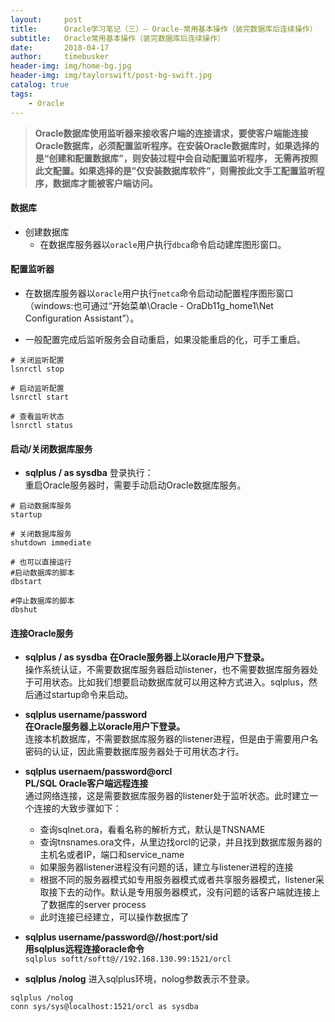 ```yaml
---
layout:     post
title:      Oracle学习笔记（三）— Oracle-常用基本操作（装完数据库后连续操作）
subtitle:   Oracle常用基本操作（装完数据库后连续操作）
date:       2018-04-17
author:     timebusker
header-img: img/home-bg.jpg
header-img: img/taylorswift/post-bg-swift.jpg
catalog: true
tags:
    - Oracle
---
```


> **Oracle数据库使用监听器来接收客户端的连接请求，要使客户端能连接Oracle数据库，必须配置监听程序。在安装Oracle数据库时，如果选择的是“创建和配置数据库”，则安装过程中会自动配置监听程序， 无需再按照此文配置。如果选择的是”仅安装数据库软件”，则需按此文手工配置监听程序，数据库才能被客户端访问。**

#### 数据库 
- 创建数据库 
  + 在数据库服务器以`oracle`用户执行`dbca`命令启动建库图形窗口。

#### 配置监听器
- 在数据库服务器以`oracle`用户执行`netca`命令启动动配置程序图形窗口（windows:也可通过“开始菜单\Oracle - OraDb11g_home1\Net Configuration Assistant”）。

- 一般配置完成后监听服务会自动重启，如果没能重启的化，可手工重启。  

```
# 关闭监听配置
lsnrctl stop  

# 启动监听配置
lsnrctl start  

# 查看监听状态
lsnrctl status
```

#### 启动/关闭数据库服务
- **sqlplus / as sysdba** 登录执行：  
  重启Oracle服务器时，需要手动启动Oracle数据库服务。  
  
```
# 启动数据库服务
startup

# 关闭数据库服务
shutdown immediate  

# 也可以直接运行
#启动数据库的脚本
dbstart

#停止数据库的脚本
dbshut

```  

#### 连接Oracle服务
- **sqlplus / as sysdba** 
  **在Oracle服务器上以oracle用户下登录。**     
  操作系统认证，不需要数据库服务器启动listener，也不需要数据库服务器处于可用状态。比如我们想要启动数据库就可以用这种方式进入。sqlplus，然后通过startup命令来启动。

- **sqlplus username/password**    
  **在Oracle服务器上以oracle用户下登录。**  
  连接本机数据库，不需要数据库服务器的listener进程，但是由于需要用户名密码的认证，因此需要数据库服务器处于可用状态才行。
  
- **sqlplus usernaem/password@orcl**   
  **PL/SQL Oracle客户端远程连接**   
  通过网络连接，这是需要数据库服务器的listener处于监听状态。此时建立一个连接的大致步骤如下：    
  + 查询sqlnet.ora，看看名称的解析方式，默认是TNSNAME
  + 查询tnsnames.ora文件，从里边找orcl的记录，并且找到数据库服务器的主机名或者IP，端口和service_name
  + 如果服务器listener进程没有问题的话，建立与listener进程的连接
  + 根据不同的服务器模式如专用服务器模式或者共享服务器模式，listener采取接下去的动作。默认是专用服务器模式，没有问题的话客户端就连接上了数据库的server process
  + 此时连接已经建立，可以操作数据库了

- **sqlplus username/password@//host:port/sid**    
  **用sqlplus远程连接oracle命令**     
  `sqlplus softt/softt@//192.168.130.99:1521/orcl`  

- **sqlplus /nolog** 
进入sqlplus环境，nolog参数表示不登录。

```
sqlplus /nolog
conn sys/sys@localhost:1521/orcl as sysdba
``` 
